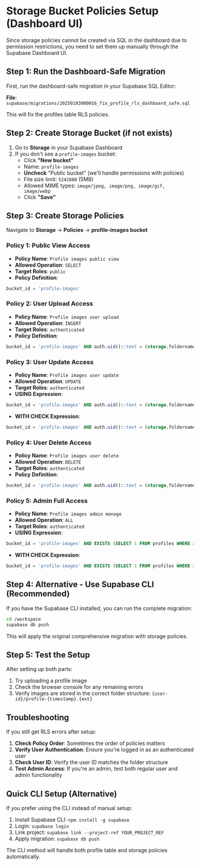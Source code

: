 # Storage Bucket Policies Setup (Dashboard UI)

Since storage policies cannot be created via SQL in the dashboard due to permission restrictions, you need to set them up manually through the Supabase Dashboard UI.

## Step 1: Run the Dashboard-Safe Migration

First, run the dashboard-safe migration in your Supabase SQL Editor:

**File**: `supabase/migrations/20250103000016_fix_profile_rls_dashboard_safe.sql`

This will fix the profiles table RLS policies.

## Step 2: Create Storage Bucket (if not exists)

1. Go to **Storage** in your Supabase Dashboard
2. If you don't see a `profile-images` bucket:
   - Click **"New bucket"**
   - Name: `profile-images`
   - **Uncheck** "Public bucket" (we'll handle permissions with policies)
   - File size limit: `5242880` (5MB)
   - Allowed MIME types: `image/jpeg, image/png, image/gif, image/webp`
   - Click **"Save"**

## Step 3: Create Storage Policies

Navigate to **Storage** → **Policies** → **profile-images bucket**

### Policy 1: Public View Access
- **Policy Name**: `Profile images public view`
- **Allowed Operation**: `SELECT`
- **Target Roles**: `public`
- **Policy Definition**:
```sql
bucket_id = 'profile-images'
```

### Policy 2: User Upload Access  
- **Policy Name**: `Profile images user upload`
- **Allowed Operation**: `INSERT`
- **Target Roles**: `authenticated`
- **Policy Definition**:
```sql
bucket_id = 'profile-images' AND auth.uid()::text = (storage.foldername(name))[1]
```

### Policy 3: User Update Access
- **Policy Name**: `Profile images user update`  
- **Allowed Operation**: `UPDATE`
- **Target Roles**: `authenticated`
- **USING Expression**:
```sql
bucket_id = 'profile-images' AND auth.uid()::text = (storage.foldername(name))[1]
```
- **WITH CHECK Expression**:
```sql
bucket_id = 'profile-images' AND auth.uid()::text = (storage.foldername(name))[1]
```

### Policy 4: User Delete Access
- **Policy Name**: `Profile images user delete`
- **Allowed Operation**: `DELETE`  
- **Target Roles**: `authenticated`
- **Policy Definition**:
```sql
bucket_id = 'profile-images' AND auth.uid()::text = (storage.foldername(name))[1]
```

### Policy 5: Admin Full Access
- **Policy Name**: `Profile images admin manage`
- **Allowed Operation**: `ALL`
- **Target Roles**: `authenticated`
- **USING Expression**:
```sql
bucket_id = 'profile-images' AND EXISTS (SELECT 1 FROM profiles WHERE id = auth.uid() AND role = 'admin')
```
- **WITH CHECK Expression**:
```sql
bucket_id = 'profile-images' AND EXISTS (SELECT 1 FROM profiles WHERE id = auth.uid() AND role = 'admin')
```

## Step 4: Alternative - Use Supabase CLI (Recommended)

If you have the Supabase CLI installed, you can run the complete migration:

```bash
cd /workspace
supabase db push
```

This will apply the original comprehensive migration with storage policies.

## Step 5: Test the Setup

After setting up both parts:

1. Try uploading a profile image
2. Check the browser console for any remaining errors
3. Verify images are stored in the correct folder structure: `{user-id}/profile-{timestamp}.{ext}`

## Troubleshooting

If you still get RLS errors after setup:

1. **Check Policy Order**: Sometimes the order of policies matters
2. **Verify User Authentication**: Ensure you're logged in as an authenticated user
3. **Check User ID**: Verify the user ID matches the folder structure
4. **Test Admin Access**: If you're an admin, test both regular user and admin functionality

## Quick CLI Setup (Alternative)

If you prefer using the CLI instead of manual setup:

1. Install Supabase CLI: `npm install -g supabase`
2. Login: `supabase login`
3. Link project: `supabase link --project-ref YOUR_PROJECT_REF`
4. Apply migration: `supabase db push`

The CLI method will handle both profile table and storage policies automatically.